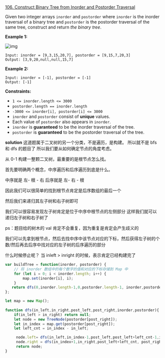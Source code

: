 [106. Construct Binary Tree from Inorder and Postorder Traversal](https://leetcode.com/problems/construct-binary-tree-from-inorder-and-postorder-traversal/)

Given two integer arrays `inorder` and `postorder` where `inorder` is the inorder traversal of a binary tree and `postorder` is the postorder traversal of the same tree, construct and return *the binary tree*.

 

**Example 1:**

![img](https://assets.leetcode.com/uploads/2021/02/19/tree.jpg)

```
Input: inorder = [9,3,15,20,7], postorder = [9,15,7,20,3]
Output: [3,9,20,null,null,15,7]
```

**Example 2:**

```
Input: inorder = [-1], postorder = [-1]
Output: [-1]
```

 

**Constraints:**

- `1 <= inorder.length <= 3000`
- `postorder.length == inorder.length`
- `-3000 <= inorder[i], postorder[i] <= 3000`
- `inorder` and `postorder` consist of **unique** values.
- Each value of `postorder` also appears in `inorder`.
- `inorder` is **guaranteed** to be the inorder traversal of the tree.
- `postorder` is **guaranteed** to be the postorder traversal of the tree.


**solution**
这道题属于二叉树的另一个分类，不是遍历，是构建。
所以就不是 bfs 和 dfs 的题目了
所以我们要从如何确定节点的角度考虑。

从 0-1 构建一整颗二叉树，最重要的是根节点怎么找。

首先要明确两个概念，中序遍历和后序遍历到底是什么。

中序就是 左- 根 - 右
后序就是 左- 右 - 根

因此我们可以很简单的找到根节点肯定是后序数组的最后一个

然后我们来递归其左子树和右子树即可

我们可以很容易发现左子树肯定是位于中序中根节点的左侧部分
这样我们就可以递归左子树和右子树了

ps：题目给的树木的 val 肯定不会重复，因为重复是肯定会产生歧义的

我们可以先拿到根节点，然后去找中序中该节点对应的下标，然后获得左子树的个数/然后再去后序中找对应的左子树的后序遍历的部分

什么时候停止呢？
当 inleft > inright 的时候，表示肯定已经构建完了

```js
var buildTree = function(inorder, postorder) {
    // 将 inorder 数组中的每个数字的值和对应的下标存储到 Map 中
    for (let i = 0; i < inorder.length; i++) {
        map.set(inorder[i], i);
    }
   return dfs(0,inorder.length-1,0,postorder.length-1, inorder,postorder);
};

let map = new Map();
  
function dfs(in_left,in_right,post_left,post_right,inorder,postorder){
    if(in_left > in_right) return null;
    let node = new TreeNode(postorder[post_right]);
    let in_index = map.get(postorder[post_right]);
    let left_cnt = in_index - in_left; 

     node.left= dfs(in_left,in_index-1,post_left,post_left+left_cnt-1,inorder,postorder);
     node.right = dfs(in_index+1,in_right,post_left+left_cnt, post_right-1,inorder,postorder);
     return node; 
}
```

